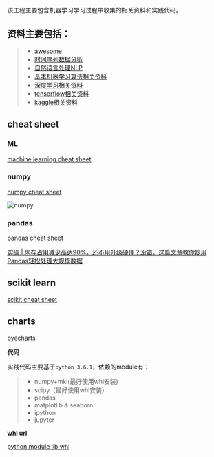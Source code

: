 该工程主要包含机器学习学习过程中收集的相关资料和实践代码。


## 资料主要包括：

> * [awesome](awesome.md)
> * [时间序列数据分析](TimeSeriesAnalysis.md)
> * [自然语言处理NLP](NLP.md)
> * [基本机器学习算法相关资料](algorithm.md)
> * [深度学习相关资料](DeepLearning.md)
> * [tensorflow相关资料](tensorflow.md)
> * [kaggle相关资料](kaggle.md)


## cheat sheet

### ML

[machine learning cheat sheet](https://github.com/kailashahirwar/cheatsheets-ai)

### numpy

[numpy cheat sheet](https://www.dataquest.io/blog/numpy-cheat-sheet/)

![numpy](https://github.com/jacksu/cheatsheets-ai/blob/master/Numpy.png)

### pandas

[pandas cheat sheet](https://www.dataquest.io/blog/pandas-cheat-sheet/)

[实操 | 内存占用减少高达90%，还不用升级硬件？没错，这篇文章教你妙用Pandas轻松处理大规模数据](http://blog.csdn.net/wemedia/details.html?id=43144)

## scikit learn
[scikit cheat sheet](http://scikit-learn.org/stable/tutorial/machine_learning_map/)

## charts

[pyecharts](https://github.com/chenjiandongx/pyecharts)

**代码**

实践代码主要基于`python 3.6.1`，依赖的module有：

> * numpy+mkl(最好使用whl安装)
> * scipy（最好使用whl安装）
> * pandas
> * matplotlib & seaborn
> * ipython
> * jupyter

**whl url**

[python module lib whl](http://www.lfd.uci.edu/~gohlke/pythonlibs/)
